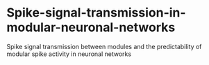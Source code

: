 # Spike-signal-transmission-in-modular-neuronal-networks
Spike signal transmission between modules and the predictability of modular spike activity in neuronal networks

